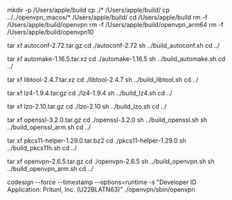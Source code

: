 mkdir -p /Users/apple/build
cp ./* /Users/apple/build/
cp ../../openvpn_macos/* /Users/apple/build/
cd /Users/apple/build
rm -f /Users/apple/build/openvpn
rm -f /Users/apple/build/openvpn_arm64
rm -f /Users/apple/build/openvpn10

tar xf autoconf-2.72.tar.gz
cd ./autoconf-2.72
sh ../build_autoconf.sh
cd ../

tar xf automake-1.16.5.tar.xz
cd ./automake-1.16.5
sh ../build_automake.sh
cd ../

tar xf libtool-2.4.7.tar.xz
cd ./libtool-2.4.7
sh ../build_libtool.sh
cd ../



tar xf lz4-1.9.4.tar.gz
cd ./lz4-1.9.4
sh ../build_lz4.sh
cd ../

tar xf lzo-2.10.tar.gz
cd ./lzo-2.10
sh ../build_lzo.sh
cd ../

tar xf openssl-3.2.0.tar.gz
cd ./openssl-3.2.0
sh ../build_openssl.sh
sh ../build_openssl_arm.sh
cd ../

tar xf pkcs11-helper-1.29.0.tar.bz2
cd ./pkcs11-helper-1.29.0
sh ../build_pkcs11h.sh
cd ../

tar xf openvpn-2.6.5.tar.gz
cd ./openvpn-2.6.5
sh ../build_openvpn.sh
sh ../build_openvpn_arm.sh
cd ../


codesign --force --timestamp --options=runtime -s "Developer ID Application: Pritunl, Inc. (U22BLATN63)" ./openvpn/sbin/openvpn
